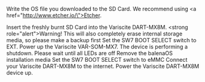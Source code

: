Write the OS file you downloaded to the SD Card. We recommend using <a href=\"http://www.etcher.io/\">Etcher</a>.

Insert the freshly burnt SD Card into the Variscite DART-MX8M.
<strong role=\"alert\">Warning!</strong> This will also completely erase internal storage media, so please make a backup first
Set the SW7 BOOT SELECT switch to EXT. Power up the Variscite VAR-SOM-MX7.
The device is performing a shutdown. Please wait until all LEDs are off
Remove the balenaOS installation media
Set the SW7 BOOT SELECT switch to eMMC
Connect your Variscite DART-MX8M to the internet. Power the Variscite DART-MX8M device up.